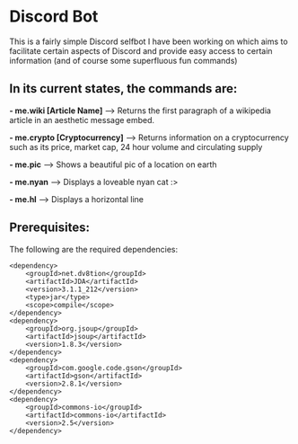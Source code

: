 # Discord Bot
This is a fairly simple Discord selfbot I have been working on which aims to facilitate certain aspects of Discord and provide easy access to certain information (and of course some superfluous fun commands)

## **In its current states, the commands are:**
**- me.wiki [Article Name]** --> Returns the first paragraph of a wikipedia article in an aesthetic message embed.

**- me.crypto [Cryptocurrency]** --> Returns information on a cryptocurrency such as its price, market cap, 24 hour volume and circulating supply

**- me.pic** --> Shows a beautiful pic of a location on earth

**- me.nyan** --> Displays a loveable nyan cat :>

**- me.hl** --> Displays a horizontal line


## **Prerequisites:**
The following are the required dependencies:
```maven
<dependency>
    <groupId>net.dv8tion</groupId>
    <artifactId>JDA</artifactId>
    <version>3.1.1_212</version>
    <type>jar</type>
    <scope>compile</scope>
</dependency>
<dependency>
    <groupId>org.jsoup</groupId>
    <artifactId>jsoup</artifactId>
    <version>1.8.3</version>
</dependency>
<dependency>
    <groupId>com.google.code.gson</groupId>
    <artifactId>gson</artifactId>
    <version>2.8.1</version>
</dependency>
<dependency>
    <groupId>commons-io</groupId>
    <artifactId>commons-io</artifactId>
    <version>2.5</version>
</dependency>
```

